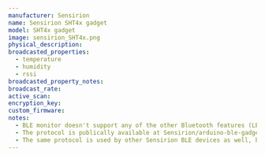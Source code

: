 ```yaml
---
manufacturer: Sensirion
name: Sensirion SHT4x gadget
model: SHT4x gadget
image: sensirion_SHT4x.png
physical_description:
broadcasted_properties:
  - temperature
  - humidity
  - rssi
broadcasted_property_notes:
broadcast_rate:
active_scan:
encryption_key:
custom_firmware:
notes:
  - BLE monitor doesn't support any of the other Bluetooth features (LED control, download of past data etc.), due to the passive way of getting the data. 
  - The protocol is publically available at Sensirion/arduino-ble-gadget and used to feed data into the Sensirion MyAmbience App (Android + iOS)
  - The same protocol is used by other Sensirion BLE devices as well, but these have not been implemented yet. If you want support for other Sensirion devices, create a new issue.
---
```

